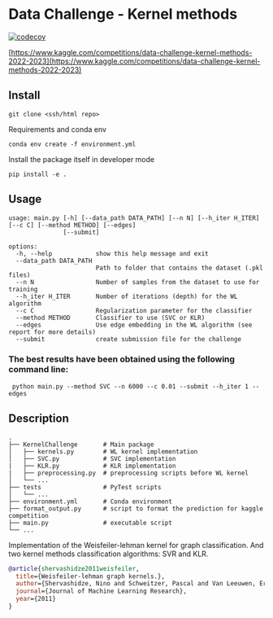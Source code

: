# Data Challenge - Kernel methods
[![codecov](https://codecov.io/github/jpaillard/KernelChallenge/branch/master/graph/badge.svg?token=TJZSQ80QCV)](https://codecov.io/github/jpaillard/KernelChallenge)

[https://www.kaggle.com/competitions/data-challenge-kernel-methods-2022-2023](https://www.kaggle.com/competitions/data-challenge-kernel-methods-2022-2023)


## Install
```
git clone <ssh/html repo>
```
Requirements and conda env
```
conda env create -f environment.yml
```

Install the package itself in developer mode
```
pip install -e .
```

## Usage
```
usage: main.py [-h] [--data_path DATA_PATH] [--n N] [--h_iter H_ITER] [--c C] [--method METHOD] [--edges]
               [--submit]

options:
  -h, --help            show this help message and exit
  --data_path DATA_PATH
                        Path to folder that contains the dataset (.pkl files)
  --n N                 Number of samples from the dataset to use for training
  --h_iter H_ITER       Number of iterations (depth) for the WL algorithm
  --c C                 Regularization parameter for the classifier
  --method METHOD       Classifier to use (SVC or KLR)
  --edges               Use edge embedding in the WL algorithm (see report for more details)
  --submit              create submission file for the challenge
```

### The best results have been obtained using the following command line:
` 
python main.py --method SVC --n 6000 --c 0.01 --submit --h_iter 1 --edges
`

## Description
```
.
├── KernelChallenge       # Main package
│   ├── kernels.py        # WL kernel implementation
│   ├── SVC.py            # SVC implementation
|   ├── KLR.py            # KLR implementation
|   ├── preprocessing.py  # preprocessing scripts before WL kernel
│   └── ...
├── tests                 # PyTest scripts
│   └── ...
├── environment.yml       # Conda environment
├── format_output.py      # script to format the prediction for kaggle competition   
├── main.py               # executable script
└── ...
```

Implementation of the Weisfeiler-lehman kernel for graph classification. And two kernel methods classification algorithms: SVR and KLR. 

```BibTex
@article{shervashidze2011weisfeiler,
  title={Weisfeiler-lehman graph kernels.},
  author={Shervashidze, Nino and Schweitzer, Pascal and Van Leeuwen, Erik Jan and Mehlhorn, Kurt and Borgwardt, Karsten M},
  journal={Journal of Machine Learning Research},
  year={2011}
}
```